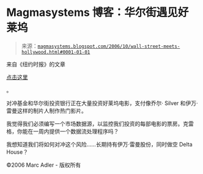 <!--yml

分类：未分类

日期：2024-05-18 05:17:17

-->

# Magmasystems 博客：华尔街遇见好莱坞

> 来源：[`magmasystems.blogspot.com/2006/10/wall-street-meets-hollywood.html#0001-01-01`](http://magmasystems.blogspot.com/2006/10/wall-street-meets-hollywood.html#0001-01-01)

来自《纽约时报》的文章

[点击这里](http://www.nytimes.com/2006/10/14/business/media/14studio.html?ei=5087%0A&em=&en=1a7ef46c6e125d6f&ex=1161057600&adxnnl=1&adxnnlx=1160929226-Bfde0TEwgLW1RNfZ8DSl0g)

。

对冲基金和华尔街投资银行正在大量投资好莱坞电影，支付像乔尔· Silver 和伊万·雷曼这样的制片人制作热门影片。

我觉得我们必须编写一个市场数据源，以监控我们投资的每部电影的票房。克雷格，你能在一周内提供一个数据流处理程序吗？

我想知道我们将如何对冲这个风险……长期持有伊万·雷曼股份，同时做空 Delta House？

©2006 Marc Adler - 版权所有
